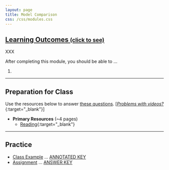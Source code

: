 ```yaml
---
layout: page
title: Model Comparison
css: /css/modules.css
---
```


<div class="panel-group-ILOs">
  <div class="panel panel-default">
    <div class="panel-heading">
      <h2 class="panel-title">
        <a data-toggle="collapse" href="#ILOs">Learning Outcomes <small>(click to see)</small></a>
      </h2>
    </div>
    <div id="ILOs" class="panel-collapse collapse">
      <div class="panel-body">
XXX
<p>After completing this module, you should be able to ...</p>

<ol>
  <li></li>
</ol>
      </div>
    </div>
  </div>
</div>

----

## Preparation for Class
Use the resources below to answer [these questions](prep/ModelCoparison). [[*Problems with videos?*](../resources/FAQs/videos){:target="_blank"}]

* **Primary Resources** (~4 pages)
  * [Reading](readings/ModelCoparison){:target="_blank"}

----

## Practice

* [Class Example](cex/ModelCoparison_CEX1) ... [ANNOTATED KEY](cex/KEY_ModelCoparison_CEX1) 
* [Assignment](ce/ModelCoparison_CE1) ... [ANSWER KEY](cex/KEY_ModelCoparison_CE)
